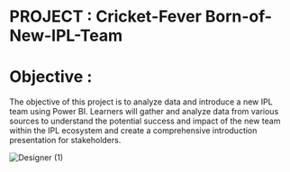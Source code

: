 # PROJECT : Cricket-Fever Born-of-New-IPL-Team
# Objective :
The objective of this project is to analyze data and introduce a new IPL team using Power BI. Learners will gather and analyze data from various sources to understand the potential success and impact of the new team within the IPL ecosystem and create a comprehensive introduction presentation for stakeholders.

![Designer (1)](https://github.com/BIB-HACKER/Cricket-Fever---Born-of-New-IPL-Team/blob/main/Logo.png)
